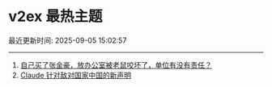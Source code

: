 # v2ex 最热主题

最近更新时间: 2025-09-05 15:02:57

--- 
1. [自己买了张金豪，放办公室被老鼠咬坏了，单位有没有责任？](https://www.v2ex.com/t/1157209) 
2. [Claude 针对敌对国家中国的新声明](https://www.v2ex.com/t/1157268) 

